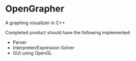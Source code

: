 # OpenGrapher

A graphing visualizer in C++

Completed product should have the following implemented:

- Parser
- Interpreter/Expression Solver
- GUI using OpenGL
